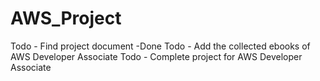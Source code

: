 # AWS_Project
Todo - Find project document -Done
Todo - Add the collected ebooks of AWS Developer Associate
Todo - Complete project for AWS Developer Associate
